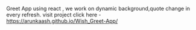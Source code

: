 Greet App using react , we work on dynamic background,quote change in every refresh.
visit project click here - https://arunkaash.github.io/Wish_Greet-App/

